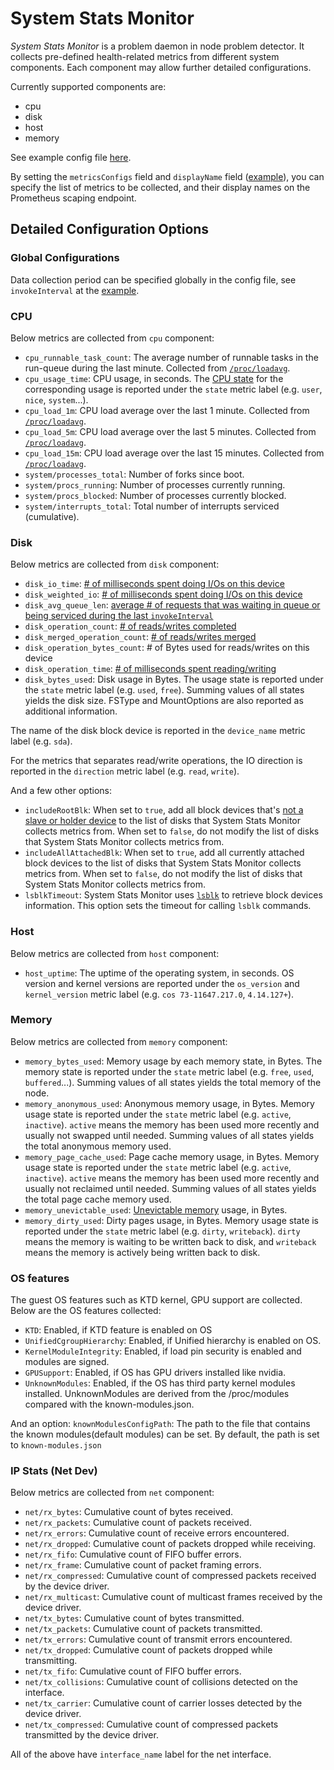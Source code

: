 # System Stats Monitor

*System Stats Monitor* is a problem daemon in node problem detector. It collects pre-defined health-related metrics from different system components.  Each component may allow further detailed configurations.

Currently supported components are:

* cpu
* disk
* host
* memory

See example config file [here](https://github.com/kubernetes/node-problem-detector/blob/master/config/system-stats-monitor.json).

By setting the `metricsConfigs` field and `displayName` field ([example](https://github.com/kubernetes/node-problem-detector/blob/master/config/system-stats-monitor.json)), you can specify the list of metrics to be collected, and their display names on the Prometheus scaping endpoint.

## Detailed Configuration Options

### Global Configurations

Data collection period can be specified globally in the config file, see `invokeInterval` at the [example](https://github.com/kubernetes/node-problem-detector/blob/master/config/system-stats-monitor.json).

### CPU

Below metrics are collected from `cpu` component:

* `cpu_runnable_task_count`: The average number of runnable tasks in the run-queue during the last minute. Collected from [`/proc/loadavg`][/proc doc].
* `cpu_usage_time`: CPU usage, in seconds. The [CPU state][/proc doc] for the corresponding usage is reported under the `state` metric label (e.g. `user`, `nice`, `system`...).
* `cpu_load_1m`: CPU load average over the last 1 minute. Collected from [`/proc/loadavg`][/proc doc].
* `cpu_load_5m`: CPU load average over the last 5 minutes. Collected from [`/proc/loadavg`][/proc doc].
* `cpu_load_15m`: CPU load average over the last 15 minutes. Collected from [`/proc/loadavg`][/proc doc].
* `system/processes_total`: Number of forks since boot.
* `system/procs_running`: Number of processes currently running.
* `system/procs_blocked`: Number of processes currently blocked.
* `system/interrupts_total`: Total number of interrupts serviced (cumulative).

[/proc doc]: http://man7.org/linux/man-pages/man5/proc.5.html

### Disk

Below metrics are collected from `disk` component:

* `disk_io_time`: [# of milliseconds spent doing I/Os on this device][iostat doc]
* `disk_weighted_io`: [# of milliseconds spent doing I/Os on this device][iostat doc]
* `disk_avg_queue_len`: [average # of requests that was waiting in queue or being serviced during the last `invokeInterval`](https://www.xaprb.com/blog/2010/01/09/how-linux-iostat-computes-its-results/)
* `disk_operation_count`: [# of reads/writes completed][iostat doc]
* `disk_merged_operation_count`: [# of reads/writes merged][iostat doc]
* `disk_operation_bytes_count`: # of Bytes used for reads/writes on this device
* `disk_operation_time`: [# of milliseconds spent reading/writing][iostat doc]
* `disk_bytes_used`: Disk usage in Bytes. The usage state is reported under the `state` metric label (e.g. `used`, `free`). Summing values of all states yields the disk size.
FSType and MountOptions are also reported as additional information.

The name of the disk block device is reported in the `device_name` metric label (e.g. `sda`).

For the metrics that separates read/write operations, the IO direction is reported in the `direction` metric label (e.g. `read`, `write`).

And a few other options:
* `includeRootBlk`: When set to `true`, add all block devices that's [not a slave or holder device][lsblk doc] to the list of disks that System Stats Monitor collects metrics from. When set to `false`, do not modify the list of disks that System Stats Monitor collects metrics from.
* `includeAllAttachedBlk`: When set to `true`, add all currently attached block devices to the list of disks that System Stats Monitor collects metrics from. When set to `false`, do not modify the list of disks that System Stats Monitor collects metrics from.
* `lsblkTimeout`: System Stats Monitor uses [`lsblk`][lsblk doc] to retrieve block devices information. This option sets the timeout for calling `lsblk` commands.

[iostat doc]: https://www.kernel.org/doc/Documentation/iostats.txt
[lsblk doc]: http://man7.org/linux/man-pages/man8/lsblk.8.html

### Host

Below metrics are collected from `host` component:

* `host_uptime`: The uptime of the operating system, in seconds. OS version and kernel versions are reported under the `os_version` and `kernel_version` metric label (e.g. `cos 73-11647.217.0`, `4.14.127+`).

### Memory

Below metrics are collected from `memory` component:

* `memory_bytes_used`: Memory usage by each memory state, in Bytes. The memory state is reported under the `state` metric label (e.g. `free`, `used`, `buffered`...). Summing values of all states yields the total memory of the node.
* `memory_anonymous_used`: Anonymous memory usage, in Bytes. Memory usage state is reported under the `state` metric label (e.g. `active`, `inactive`). `active` means the memory has been used more recently and usually not swapped until needed. Summing values of all states yields the total anonymous memory used.
* `memory_page_cache_used`: Page cache memory usage, in Bytes. Memory usage state is reported under the `state` metric label (e.g. `active`, `inactive`). `active` means the memory has been used more recently and usually not reclaimed until needed. Summing values of all states yields the total page cache memory used.
* `memory_unevictable_used`: [Unevictable memory][/proc doc] usage, in Bytes.
* `memory_dirty_used`: Dirty pages usage, in Bytes. Memory usage state is reported under the `state` metric label (e.g. `dirty`, `writeback`). `dirty` means the memory is waiting to be written back to disk, and `writeback` means the memory is actively being written back to disk.

### OS features

The guest OS features such as KTD kernel, GPU support are collected. Below are the OS
features collected:

* `KTD`: Enabled, if KTD feature is enabled on OS
* `UnifiedCgroupHierarchy`: Enabled, if Unified hierarchy is enabled on OS.
* `KernelModuleIntegrity`: Enabled, if load pin security is enabled and modules are signed.
* `GPUSupport`: Enabled, if OS has GPU drivers installed like nvidia.
* `UnknownModules`: Enabled, if the OS has third party kernel modules installed.
UnknownModules are derived from the /proc/modules compared with the known-modules.json.

And an option:
`knownModulesConfigPath`: The path to the file that contains the known modules(default
modules) can be set. By default, the path is set to `known-modules.json`

### IP Stats (Net Dev)

Below metrics are collected from `net` component:

* `net/rx_bytes`: Cumulative count of bytes received.
* `net/rx_packets`: Cumulative count of packets received.
* `net/rx_errors`: Cumulative count of receive errors encountered.
* `net/rx_dropped`: Cumulative count of packets dropped while receiving.
* `net/rx_fifo`: Cumulative count of FIFO buffer errors.
* `net/rx_frame`: Cumulative count of packet framing errors.
* `net/rx_compressed`: Cumulative count of compressed packets received by the device driver.
* `net/rx_multicast`: Cumulative count of multicast frames received by the device driver.
* `net/tx_bytes`: Cumulative count of bytes transmitted.
* `net/tx_packets`: Cumulative count of packets transmitted.
* `net/tx_errors`: Cumulative count of transmit errors encountered.
* `net/tx_dropped`: Cumulative count of packets dropped while transmitting.
* `net/tx_fifo`: Cumulative count of FIFO buffer errors.
* `net/tx_collisions`: Cumulative count of collisions detected on the interface.
* `net/tx_carrier`: Cumulative count of carrier losses detected by the device driver.
* `net/tx_compressed`: Cumulative count of compressed packets transmitted by the device driver.

All of the above have `interface_name` label for the net interface.
